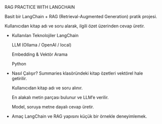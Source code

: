 RAG PRACTICE WITH LANGCHAIN

Basit bir LangChain + RAG (Retrieval-Augmented Generation) pratik projesi.

Kullanıcıdan kitap adı ve soru alarak, ilgili özet üzerinden cevap üretir.

- Kullanılan Teknolojiler
LangChain

    LLM (Ollama / OpenAI / local)

    Embedding & Vektör Arama

    Python

- Nasıl Çalışır?
    Summaries klasöründeki kitap özetleri vektörel hale getirilir.

    Kullanıcıdan kitap adı ve soru alınır.

    En alakalı metin parçası bulunur ve LLM’e verilir.

    Model, soruya metne dayalı cevap üretir.

- Amaç
LangChain ve RAG yapısını küçük bir örnekle deneyimlemek.

